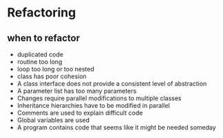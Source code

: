 # Refactoring
## when to refactor
* duplicated code
* routine too long
* loop too long or too nested
* class has poor cohesion
* A class interface does not provide a consistent level of abstraction
* A parameter list has too many parameters
* Changes require parallel modifications to multiple classes
* Inheritance hierarchies have to be modified in parallel
* Comments are used to explain difficult code
* Global variables are used
* A program contains code that seems like it might be needed someday